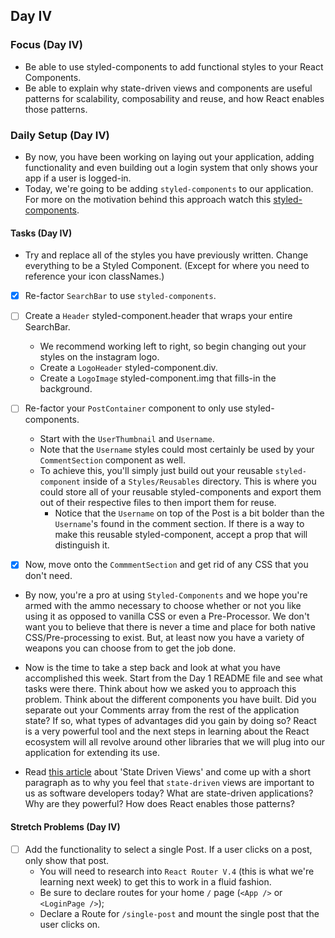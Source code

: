 ## Day IV

### Focus (Day IV)

- Be able to use styled-components to add functional styles to your React Components.
- Be able to explain why state-driven views and components are useful patterns for scalability, composability and reuse, and how React enables those patterns.

### Daily Setup (Day IV)

- By now, you have been working on laying out your application, adding functionality and even building out a login system that only shows your app if a user is logged-in.
- Today, we're going to be adding `styled-components` to our application. For more on the motivation behind this approach watch this [styled-components](https://youtu.be/bIK2NwoK9xk).

#### Tasks (Day IV)

- Try and replace all of the styles you have previously written. Change everything to be a Styled Component. (Except for where you need to reference your icon classNames.)

- [x] Re-factor `SearchBar` to use `styled-components`.

- [ ] Create a `Header` styled-component.header that wraps your entire SearchBar.
  - We recommend working left to right, so begin changing out your styles on the instagram logo.
  - Create a `LogoHeader` styled-component.div.
  - Create a `LogoImage` styled-component.img that fills-in the background.

- [ ] Re-factor your `PostContainer` component to only use styled-components.
  - Start with the `UserThumbnail` and `Username`.
  - Note that the `Username` styles could most certainly be used by your `CommentSection` component as well.
  - To achieve this, you'll simply just build out your reusable `styled-component` inside of a `Styles/Reusables` directory. This is where you could store all of your reusable styled-components and export them out of their respective files to then import them for reuse.
    - Notice that the `Username` on top of the Post is a bit bolder than the `Username`'s found in the comment section. If there is a way to make this reusable styled-component, accept a prop that will distinguish it.

- [x] Now, move onto the `CommmentSection` and get rid of any CSS that you don't need.

- By now, you're a pro at using `Styled-Components` and we hope you're armed with the ammo necessary to choose whether or not you like using it as opposed to vanilla CSS or even a Pre-Processor. We don't want you to believe that there is never a time and place for both native CSS/Pre-processing to exist. But, at least now you have a variety of weapons you can choose from to get the job done.

- Now is the time to take a step back and look at what you have accomplished this week. Start from the Day 1 README file and see what tasks were there. Think about how we asked you to approach this problem. Think about the different components you have built. Did you separate out your Comments array from the rest of the application state? If so, what types of advantages did you gain by doing so? React is a very powerful tool and the next steps in learning about the React ecosystem will all revolve around other libraries that we will plug into our application for extending its use.

- Read [this article](https://dev.to/nimmo/state-driven-development-for-user-interfaces-part-1-an-introduction-27f1) about 'State Driven Views' and come up with a short paragraph as to why you feel that `state-driven` views are important to us as software developers today? What are state-driven applications? Why are they powerful? How does React enables those patterns?

#### Stretch Problems (Day IV)

- [ ] Add the functionality to select a single Post. If a user clicks on a post, only show that post.
  - You will need to research into `React Router V.4` (this is what we're learning next week) to get this to work in a fluid fashion.
  - Be sure to declare routes for your home `/` page (`<App />` or `<LoginPage />`);
  - Declare a Route for `/single-post` and mount the single post that the user clicks on.
